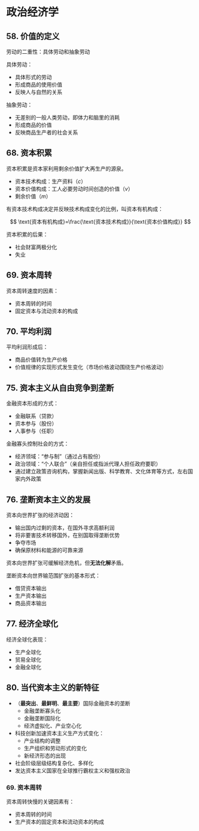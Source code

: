 # 政治经济学

## 58. 价值的定义

劳动的二重性：具体劳动和抽象劳动

具体劳动：

+ 具体形式的劳动
+ 形成商品的使用价值
+ 反映人与自然的关系

抽象劳动：

+ 无差别的一般人类劳动，即体力和脑里的消耗
+ 形成商品的价值
+ 反映商品生产者的社会关系

## 68. 资本积累

资本积累是资本家利用剩余价值扩大再生产的源泉。

+ 资本技术构成：生产资料（$c$）
+ 资本价值构成：工人必要劳动时间创造的价值（$v$）
+ 剩余价值（$m$）

有资本技术构成决定并反映技术构成变化的比例，叫资本有机构成：

$$
\text{资本有机构成}=\frac{\text{资本技术构成}}{\text{资本价值构成}}
$$

资本积累的后果：

+ 社会财富两极分化
+ 失业

## 69. 资本周转

资本周转速度的因素：

+ 资本周转的时间
+ 固定资本与流动资本的构成

## 70. 平均利润

平均利润形成后：

+ 商品价值转为生产价格
+ 价值规律的实现形式发生变化（市场价格波动围绕生产价格波动）

## 75. 资本主义从自由竞争到垄断

金融资本形成的方式：

+ 金融联系（贷款）
+ 资本参与（股份）
+ 人事参与（任职）

金融寡头控制社会的方式：

+ 经济领域：“参与制”（通过占有股份）
+ 政治领域：“个人联合”（亲自担任或指派代理人担任政府要职）
+ 通过建立政策咨询机构，掌握新闻出版、科学教育、文化体育等方式，左右国家内外政策 
 
## 76. 垄断资本主义的发展

资本向世界扩张的经济动因：

+ 输出国内过剩的资本，在国外寻求高额利润
+ 将非要害技术转移国外，在别国取得垄断优势
+ 争夺市场
+ 确保原材料和能源的可靠来源

资本向世界扩张可缓解经济危机，但**无法化解**矛盾。

垄断资本向世界输范围扩张的基本形式：

+ 借贷资本输出
+ 生产资本输出
+ 商品资本输出

## 77. 经济全球化

经济全球化表现：

+ 生产全球化
+ 贸易全球化
+ 金融全球化

## 80. 当代资本主义的新特征

+ （**最突出**、**最鲜明**、**最主要**）国际金融资本的垄断
  + 金融垄断寡头化
  + 金融垄断国际化
  + 经济虚拟化、产业空心化
+ 科技创新加速资本主义生产方式变化：
  + 产业结构的调整
  + 生产组织和劳动形式的变化
  + 新经济形态的出现
+ 社会阶级层级结构复杂化、多样化
+ 发达资本主义国家在全球推行霸权主义和强权政治

### 69. 资本周转

资本周转快慢的关键因素有：
 
+ 资本周转的时间
+ 生产资本的固定资本和流动资本的构成